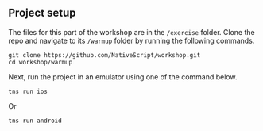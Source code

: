 ## Project setup

The files for this part of the workshop are in the `/exercise` folder. 
Clone the repo and navigate to its `/warmup` folder by running the following commands.

```
git clone https://github.com/NativeScript/workshop.git
cd workshop/warmup
```


Next, run the project in an emulator using one of the command below.

```
tns run ios
```

Or

```
tns run android
```